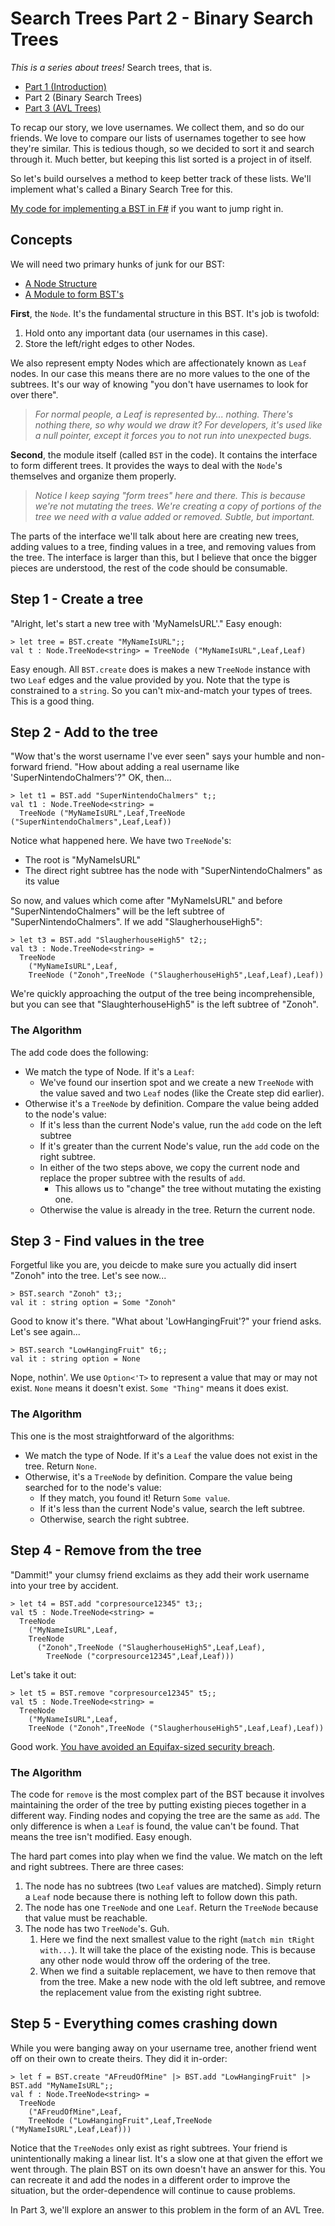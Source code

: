 # Search Trees Part 2 - Binary Search Trees

*This is a series about trees!* Search trees, that is.

* [Part 1 (Introduction)](http://www.pseudoramble.com/blog/entry/search-trees-part-1---introduction.html)
* Part 2 (Binary Search Trees)
* [Part 3 (AVL Trees)](http://www.pseudoramble.com/blog/entry/search-trees-part-3---avl-trees.html)

To recap our story, we love usernames. We collect them, and so do our friends. We love to compare our lists of usernames together to see how they're similar. This is tedious though, so we decided to sort it and search through it. Much better, but keeping this list sorted is a project in of itself.

So let's build ourselves a method to keep better track of these lists. We'll implement what's called a Binary Search Tree for this.

[My code for implementing a BST in F#](https://gitlab.com/pseudoramble/trees/blob/master/Trees/BST.fs) if you want to jump right in.

## Concepts

We will need two primary hunks of junk for our BST:

* [A Node Structure](https://gitlab.com/pseudoramble/trees/blob/master/Trees/Node.fs)
* [A Module to form BST's](https://gitlab.com/pseudoramble/trees/blob/master/Trees/BST.fs)

**First**, the `Node`. It's the fundamental structure in this BST. It's job is twofold:

1. Hold onto any important data (our usernames in this case).
1. Store the left/right edges to other Nodes.

We also represent empty Nodes which are affectionately known as `Leaf` nodes. In our case this means there are no more values to the one of the subtrees. It's our way of knowing "you don't have usernames to look for over there".

> *For normal people, a Leaf is represented by... nothing. There's nothing there, so why would we draw it? For developers, it's used like a null pointer, except it forces you to not run into unexpected bugs.*

**Second**, the module itself (called `BST` in the code). It contains the interface to form different trees. It provides the ways to deal with the `Node`'s themselves and organize them properly.

> *Notice I keep saying "form trees" here and there. This is because we're not mutating the trees. We're creating a copy of portions of the tree we need with a value added or removed. Subtle, but important.*

The parts of the interface we'll talk about here are creating new trees, adding values to a tree, finding values in a tree, and removing values from the tree. The interface is larger than this, but I believe that once the bigger pieces are understood, the rest of the code should be consumable.

## Step 1 - Create a tree

"Alright, let's start a new tree with 'MyNameIsURL'." Easy enough:

    > let tree = BST.create "MyNameIsURL";;
    val t : Node.TreeNode<string> = TreeNode ("MyNameIsURL",Leaf,Leaf)

Easy enough. All `BST.create` does is makes a new `TreeNode` instance with two `Leaf` edges and the value provided by you. Note that the type is constrained to a `string`. So you can't mix-and-match your types of trees. This is a good thing.

## Step 2 - Add to the tree

"Wow that's the worst username I've ever seen" says your humble and non-forward friend. "How about adding a real username like 'SuperNintendoChalmers'?" OK, then...

    > let t1 = BST.add "SuperNintendoChalmers" t;;
    val t1 : Node.TreeNode<string> =
      TreeNode ("MyNameIsURL",Leaf,TreeNode ("SuperNintendoChalmers",Leaf,Leaf))

Notice what happened here. We have two `TreeNode`'s:

* The root is "MyNameIsURL"
* The direct right subtree has the node with "SuperNintendoChalmers" as its value

So now, and values which come after "MyNameIsURL" and before "SuperNintendoChalmers" will be the left subtree of "SuperNintendoChalmers". If we add "SlaugherhouseHigh5":

    > let t3 = BST.add "SlaugherhouseHigh5" t2;;
    val t3 : Node.TreeNode<string> =
      TreeNode
        ("MyNameIsURL",Leaf,
        TreeNode ("Zonoh",TreeNode ("SlaugherhouseHigh5",Leaf,Leaf),Leaf))

We're quickly approaching the output of the tree being incomprehensible, but you can see that "SlaughterhouseHigh5" is the left subtree of "Zonoh".

### The Algorithm

The add code does the following:

* We match the type of Node. If it's a `Leaf`:
  * We've found our insertion spot and we create a new `TreeNode` with the value saved and two `Leaf` nodes (like the Create step did earlier).
* Otherwise it's a `TreeNode` by definition. Compare the value being added to the node's value:
  * If it's less than the current Node's value, run the `add` code on the left subtree
  * If it's greater than the current Node's value, run the `add` code on the right subtree.
  * In either of the two steps above, we copy the current node and replace the proper subtree with the results of `add`.
    * This allows us to "change" the tree without mutating the existing one.
  * Otherwise the value is already in the tree. Return the current node.

## Step 3 - Find values in the tree

Forgetful like you are, you deicde to make sure you actually did insert "Zonoh" into the tree. Let's see now...

    > BST.search "Zonoh" t3;;
    val it : string option = Some "Zonoh"

Good to know it's there. "What about 'LowHangingFruit'?" your friend asks. Let's see again...

    > BST.search "LowHangingFruit" t6;;
    val it : string option = None

Nope, nothin'. We use `Option<'T>` to represent a value that may or may not exist. `None` means it doesn't exist. `Some "Thing"` means it does exist.

### The Algorithm

This one is the most straightforward of the algorithms:

* We match the type of Node. If it's a `Leaf` the value does not exist in the tree. Return `None`.
* Otherwise, it's a `TreeNode` by definition. Compare the value being searched for to the node's value:
  * If they match, you found it! Return `Some value`.
  * If it's less than the current Node's value, search the left subtree.
  * Otherwise, search the right subtree.

## Step 4 - Remove from the tree

"Dammit!" your clumsy friend exclaims as they add their work username into your tree by accident.

    > let t4 = BST.add "corpresource12345" t3;;
    val t5 : Node.TreeNode<string> =
      TreeNode
        ("MyNameIsURL",Leaf,
        TreeNode
          ("Zonoh",TreeNode ("SlaugherhouseHigh5",Leaf,Leaf),
            TreeNode ("corpresource12345",Leaf,Leaf)))

Let's take it out:

    > let t5 = BST.remove "corpresource12345" t5;;
    val t5 : Node.TreeNode<string> =
      TreeNode
        ("MyNameIsURL",Leaf,
        TreeNode ("Zonoh",TreeNode ("SlaugherhouseHigh5",Leaf,Leaf),Leaf))

Good work. [You have avoided an Equifax-sized security breach](http://money.cnn.com/2017/09/07/technology/business/equifax-data-breach/index.html).

### The Algorithm

The code for `remove` is the most complex part of the BST because it involves maintaining the order of the tree by putting existing pieces together in a different way. Finding nodes and copying the tree are the same as `add`. The only difference is when a `Leaf` is found, the value can't be found. That means the tree isn't modified. Easy enough.

The hard part comes into play when we find the value. We match on the left and right subtrees. There are three cases:

1. The node has no subtrees (two `Leaf` values are matched). Simply return a `Leaf` node because there is nothing left to follow down this path.
1. The node has one `TreeNode` and one `Leaf`. Return the `TreeNode` because that value must be reachable.
1. The node has two `TreeNode`'s. Guh.
    1. Here we find the next smallest value to the right (`match min tRight with...`). It will take the place of the existing node. This is because any other node would throw off the ordering of the tree.
    1. When we find a suitable replacement, we have to then remove that from the tree. Make a new node with the old left subtree, and remove the replacement value from the existing right subtree.

## Step 5 - Everything comes crashing down

While you were banging away on your username tree, another friend went off on their own to create theirs. They did it in-order:

    > let f = BST.create "AFreudOfMine" |> BST.add "LowHangingFruit" |> BST.add "MyNameIsURL";;
    val f : Node.TreeNode<string> =
      TreeNode
        ("AFreudOfMine",Leaf,
        TreeNode ("LowHangingFruit",Leaf,TreeNode ("MyNameIsURL",Leaf,Leaf)))

Notice that the `TreeNodes` only exist as right subtrees. Your friend is unintentionally making a linear list. It's a slow one at that given the effort we went through. The plain BST on its own doesn't have an answer for this. You can recreate it and add the nodes in a different order to improve the situation, but the order-dependence will continue to cause problems.

In Part 3, we'll explore an answer to this problem in the form of an AVL Tree.